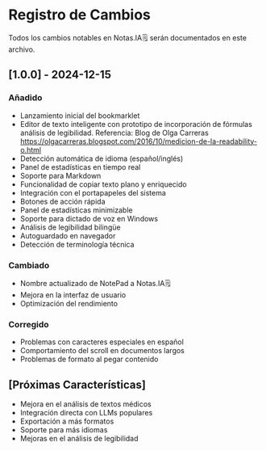# Registro de Cambios

Todos los cambios notables en Notas.IA🗒️ serán documentados en este archivo.

## [1.0.0] - 2024-12-15

### Añadido

- Lanzamiento inicial del bookmarklet
- Editor de texto inteligente con prototipo de incorporación de fórmulas análisis de legibilidad. Referencia: Blog de Olga Carreras https://olgacarreras.blogspot.com/2016/10/medicion-de-la-readability-o.html
- Detección automática de idioma (español/inglés)
- Panel de estadísticas en tiempo real
- Soporte para Markdown
- Funcionalidad de copiar texto plano y enriquecido
- Integración con el portapapeles del sistema
- Botones de acción rápida
- Panel de estadísticas minimizable
- Soporte para dictado de voz en Windows
- Análisis de legibilidad bilingüe
- Autoguardado en navegador
- Detección de terminología técnica

### Cambiado

- Nombre actualizado de NotePad a Notas.IA🗒️
- Mejora en la interfaz de usuario
- Optimización del rendimiento

### Corregido

- Problemas con caracteres especiales en español
- Comportamiento del scroll en documentos largos
- Problemas de formato al pegar contenido

## [Próximas Características]

- Mejora en el análisis de textos médicos
- Integración directa con LLMs populares
- Exportación a más formatos
- Soporte para más idiomas
- Mejoras en el análisis de legibilidad
